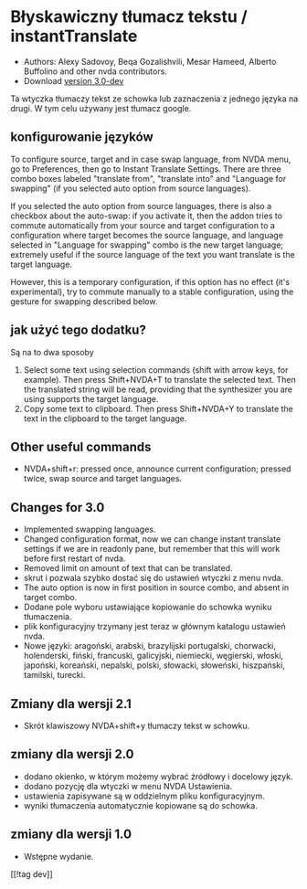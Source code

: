 # Błyskawiczny tłumacz tekstu / instantTranslate #

* Authors: Alexy Sadovoy, Beqa Gozalishvili, Mesar Hameed, Alberto Buffolino
  and other nvda contributors.
* Download [version 3.0-dev][1]

Ta wtyczka tłumaczy tekst ze schowka lub zaznaczenia z jednego języka na
drugi. W tym celu używany jest tłumacz google.

## konfigurowanie języków ##
To configure source, target and in case swap language, from NVDA menu, go to
Preferences, then go to Instant Translate Settings.  There are three combo
boxes labeled "translate from", "translate into" and "Language for swapping"
(if you selected auto option from source languages).

If you selected the auto option from source languages, there is also a
checkbox about the auto-swap: if you activate it, then the addon tries to
commute automatically from your source and target configuration to a
configuration where target becomes the source language, and language
selected in "Language for swapping" combo is the new target language;
extremely useful if the source language of the text you want translate is
the target language.

However, this is a temporary configuration, if this option has no effect
(it's experimental), try to commute manually to a stable configuration,
using the gesture for swapping described below.

## jak użyć tego dodatku? ##
Są na to dwa sposoby

1. Select some text using selection commands (shift with arrow keys, for
   example). Then press Shift+NVDA+T to translate the selected text. Then
   the translated string will be read, providing that the synthesizer you
   are using supports the target language.
2. Copy some text to clipboard. Then press Shift+NVDA+Y to translate the
   text in the clipboard to the target language.

## Other useful commands ##
* NVDA+shift+r: pressed once, announce current configuration; pressed twice,
  swap source and target languages.

## Changes for 3.0 ##
* Implemented swapping languages.
* Changed configuration format, now we can change instant translate settings
  if we are in readonly pane, but remember that this will work before first
  restart of nvda.
* Removed limit on amount of text that can be translated.
* skrut i pozwala szybko dostać się do ustawień wtyczki z menu nvda.
* The auto option is now in first position in source combo, and absent in
  target combo.
* Dodane pole wyboru ustawiające kopiowanie do schowka wyniku tłumaczenia.
* plik konfiguracyjny trzymany jest teraz w głównym katalogu ustawień nvda.
* Nowe języki: aragoński, arabski, brazylijski portugalski, chorwacki,
  holenderski, fiński, francuski, galicyjski, niemiecki, węgierski, włoski,
  japoński, koreański, nepalski, polski, słowacki, słoweński, hiszpański,
  tamilski, turecki.

## Zmiany dla wersji 2.1 ##
* Skrót klawiszowy NVDA+shift+y tłumaczy tekst w schowku.

## zmiany dla wersji 2.0 ##
* dodano okienko, w którym możemy wybrać źródłowy i docelowy język.
* dodano pozycję dla wtyczki w menu NVDA Ustawienia.
* ustawienia zapisywane są w oddzielnym pliku konfiguracyjnym.
* wyniki tłumaczenia automatycznie kopiowane są do schowka.

## zmiany dla wersji 1.0 ##
* Wstępne wydanie.

[[!tag dev]]

[1]: http://addons.nvda-project.org/files/get.php?file=it-dev
